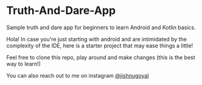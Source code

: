 # Truth-And-Dare-App
Sample truth and dare app for beginners to learn Android and Kotlin basics.

Hola! In case you're just starting with android and are intimidated by
the complexity of the IDE, here is a starter project that may ease things a little!

Feel free to clone this repo, play around and make changes (this is the best way to learn!)

You can also reach out to me on instagram <a href = "https://www.instagram.com/jishnugoyal/">@jishnugoyal</a>
 

